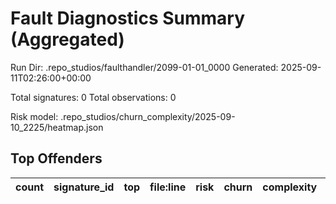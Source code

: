 # Fault Diagnostics Summary (Aggregated)

Run Dir: .repo_studios/faulthandler/2099-01-01_0000
Generated: 2025-09-11T02:26:00+00:00

Total signatures: 0
Total observations: 0

Risk model: .repo_studios/churn_complexity/2025-09-10_2225/heatmap.json

## Top Offenders

| count | signature_id | top | file:line | risk | churn | complexity | fails | threads |
|------:|--------------|-----|----------:|-----:|------:|-----------:|------:|---------|

